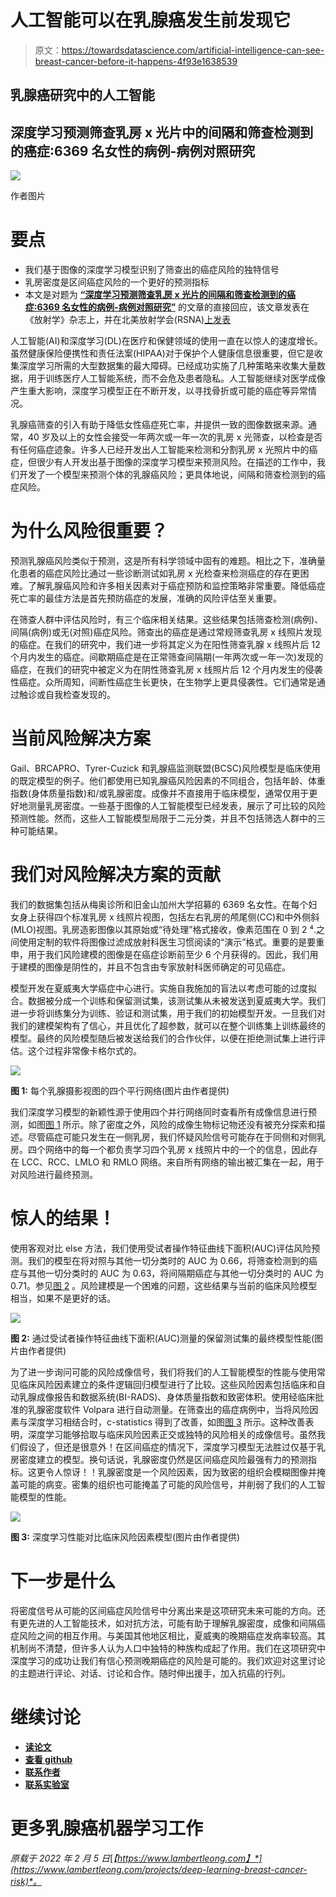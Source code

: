 # 人工智能可以在乳腺癌发生前发现它

> 原文：<https://towardsdatascience.com/artificial-intelligence-can-see-breast-cancer-before-it-happens-4f93e1638539>

## 乳腺癌研究中的人工智能

## 深度学习预测筛查乳房 x 光片中的间隔和筛查检测到的癌症:6369 名女性的病例-病例对照研究

![](img/2e438c420c167579b7032ec434307a85.png)

作者图片

# 要点

*   我们基于图像的深度学习模型识别了筛查出的癌症风险的独特信号
*   乳房密度是区间癌症风险的一个更好的预测指标
*   本文是对题为 [**“深度学习预测筛查乳房 x 光片的间隔和筛查检测到的癌症:6369 名女性的病例-病例对照研究”**](https://pubs.rsna.org/doi/abs/10.1148/radiol.2021203758) 的文章的直接回应，该文章发表在《放射学》杂志上，并在北美放射学会(RSNA)[上发表](https://press.rsna.org/timssnet/media/pressreleases/14_pr_target.cfm?ID=2280)

人工智能(AI)和深度学习(DL)在医疗和保健领域的使用一直在以惊人的速度增长。虽然健康保险便携性和责任法案(HIPAA)对于保护个人健康信息很重要，但它是收集深度学习所需的大型数据集的最大障碍。已经成功实施了几种策略来收集大量数据，用于训练医疗人工智能系统，而不会危及患者隐私。人工智能继续对医学成像产生重大影响，深度学习模型正在不断开发，以寻找骨折或可能的癌症等异常情况。

乳腺癌筛查的引入有助于降低女性癌症死亡率，并提供一致的图像数据来源。通常，40 岁及以上的女性会接受一年两次或一年一次的乳房 x 光筛查，以检查是否有任何癌症迹象。许多人已经开发出人工智能来检测和分割乳房 x 光照片中的癌症，但很少有人开发出基于图像的深度学习模型来预测风险。在描述的工作中，我们开发了一个模型来预测个体的乳腺癌风险；更具体地说，间隔和筛查检测到的癌症风险。

# 为什么风险很重要？

预测乳腺癌风险类似于预测，这是所有科学领域中固有的难题。相比之下，准确量化患者的癌症风险比通过一些诊断测试如乳房 x 光检查来检测癌症的存在更困难。了解乳腺癌风险和许多相关因素对于癌症预防和监控策略非常重要。降低癌症死亡率的最佳方法是首先预防癌症的发展，准确的风险评估至关重要。

在筛查人群中评估风险时，有三个临床相关结果。这些结果包括筛查检测(病例)、间隔(病例)或无(对照)癌症风险。筛查出的癌症是通过常规筛查乳房 x 线照片发现的癌症。在我们的研究中，我们进一步将其定义为在阳性筛查乳腺 x 线照片后 12 个月内发生的癌症。间歇期癌症是在正常筛查间隔期(一年两次或一年一次)发现的癌症，在我们的研究中被定义为在阴性筛查乳房 x 线照片后 12 个月内发生的侵袭性癌症。众所周知，间断性癌症生长更快，在生物学上更具侵袭性。它们通常是通过触诊或自我检查发现的。

# 当前风险解决方案

Gail、BRCAPRO、Tyrer-Cuzick 和乳腺癌监测联盟(BCSC)风险模型是临床使用的既定模型的例子。他们都使用已知乳腺癌风险因素的不同组合，包括年龄、体重指数(身体质量指数)和/或乳腺密度。成像并不直接用于临床模型，通常仅用于更好地测量乳房密度。一些基于图像的人工智能模型已经发表，展示了可比较的风险预测性能。然而，这些人工智能模型局限于二元分类，并且不包括筛选人群中的三种可能结果。

# 我们对风险解决方案的贡献

我们的数据集包括从梅奥诊所和旧金山加州大学招募的 6369 名女性。在每个妇女身上获得四个标准乳房 x 线照片视图，包括左右乳房的颅尾侧(CC)和中外侧斜(MLO)视图。乳房造影图像以其原始或“待处理”格式接收，像素范围在 0 到 2 ⁴.之间使用定制的软件将图像过滤成放射科医生习惯阅读的“演示”格式。重要的是要重申，用于我们风险建模的图像是在癌症诊断前至少 6 个月获得的。因此，我们用于建模的图像是阴性的，并且不包含由专家放射科医师确定的可见癌症。

模型开发在夏威夷大学癌症中心进行。实施自我施加的盲法以考虑可能的过度拟合。数据被分成一个训练和保留测试集，该测试集从未被发送到夏威夷大学。我们进一步将训练集分为训练、验证和测试集，用于我们的初始模型开发。一旦我们对我们的建模架构有了信心，并且优化了超参数，就可以在整个训练集上训练最终的模型。最终的风险模型随后被发送给我们的合作伙伴，以便在拒绝测试集上进行评估。这个过程非常像卡格尔式的。

![](img/c089dc2b02152bca113d9e431c6beb5c.png)

**图 1:** 每个乳腺摄影视图的四个平行网络(图片由作者提供)

我们深度学习模型的新颖性源于使用四个并行网络同时查看所有成像信息进行预测，如图[图 1](https://www.lambertleong.com/projects/deep-learning-breast-cancer-risk#img-model) 所示。除了密度之外，风险的成像生物标记物还没有被充分探索和描述。尽管癌症可能只发生在一侧乳房，我们怀疑风险信号可能存在于同侧和对侧乳房。四个网络中的每一个都负责学习四个乳房 x 线照片中的一个的信息，因此存在 LCC、RCC、LMLO 和 RMLO 网络。来自所有网络的输出被汇集在一起，用于对风险进行最终预测。

# 惊人的结果！

使用客观对比 else 方法，我们使用受试者操作特征曲线下面积(AUC)评估风险预测。我们的模型在将对照与其他一切分类时的 AUC 为 0.66，将筛查检测到的癌症与其他一切分类时的 AUC 为 0.63，将间隔期癌症与其他一切分类时的 AUC 为 0.71。参见[图 2](https://www.lambertleong.com/projects/deep-learning-breast-cancer-risk#img-auc) 。风险建模是一个困难的问题，这些结果与当前的临床风险模型相当，如果不是更好的话。

![](img/c2f904f8ba786a53e32346cedb6d5eb7.png)

**图 2:** 通过受试者操作特征曲线下面积(AUC)测量的保留测试集的最终模型性能(图片由作者提供)

为了进一步询问可能的风险成像信号，我们将我们的人工智能模型的性能与使用常见临床风险因素建立的条件逻辑回归模型进行了比较。这些风险因素包括临床和自动乳腺成像报告和数据系统(BI-RADS)、身体质量指数和致密体积。使用经临床批准的乳腺密度软件 Volpara 进行自动测量。在筛查出的癌症病例中，当将风险因素与深度学习相结合时，c-statistics 得到了改善，如图[图 3](https://www.lambertleong.com/projects/deep-learning-breast-cancer-risk#img-risk-factor) 所示。这种改善表明，深度学习能够拾取与临床风险因素正交或独特的风险相关的成像信号。虽然我们假设了，但还是很意外！在区间癌症的情况下，深度学习模型无法胜过仅基于乳房密度建立的模型。换句话说，乳腺密度仍然是区间癌症风险最强有力的预测指标。这更令人惊讶！！乳腺密度是一个风险因素，因为致密的组织会模糊图像并掩盖可能的病变。密集的组织也可能掩盖了可能的风险信号，并削弱了我们的人工智能模型的性能。

![](img/c19cb4775b12ad09f4ae11cf626e95be.png)

**图 3:** 深度学习性能对比临床风险因素模型(图片由作者提供)

# 下一步是什么

将密度信号从可能的区间癌症风险信号中分离出来是这项研究未来可能的方向。还有更先进的人工智能技术，如对抗方法，可能有助于理解乳腺密度，成像和间隔癌症风险之间的相互作用。与美国其他地区相比，夏威夷的晚期癌症发病率较高。其机制尚不清楚，但许多人认为人口中独特的种族构成起了作用。我们在这项研究中深度学习的成功让我们有信心预测晚期癌症的风险是可能的。我们欢迎对这里讨论的主题进行评论、对话、讨论和合作。随时伸出援手，加入抗癌的行列。

# 继续讨论

*   [**读论文**](https://pubs.rsna.org/doi/abs/10.1148/radiol.2021203758)
*   [**查看 github**](https://github.com/shepherd-lab/dl-mammography)
*   [**联系作者**](https://www.lambertleong.com/contact)
*   [**联系实验室**](https://shepherdresearchlab.org/about/our-team/)

# **更多乳腺癌机器学习工作**

</compositional-breast-imaging-with-artificial-intelligence-to-improve-cancer-detection-c5f8f38f2266>  

*原载于 2022 年 2 月 5 日*[*【https://www.lambertleong.com】*](https://www.lambertleong.com/projects/deep-learning-breast-cancer-risk)*。*
